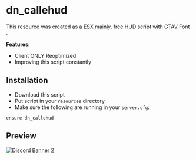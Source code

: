 # dn_callehud

This resource was created as a ESX mainly, free HUD script with GTAV Font .

<b>Features:</b>
- Client ONLY Reoptimized
- Improving this script constantly


## Installation

- Download this script
- Put script in your `resources` directory.
- Make sure the following are running in your `server.cfg`:

```
ensure dn_callehud
```



## Preview
<a href='https://cdn.discordapp.com/attachments/1026219574137466980/1168705017843294339/image.png?ex=6552bc5d&is=6540475d&hm=04eec85155465965b9968a6b5a5e09a495343c5b77f407a04f5b9dc4a022e900&'>![Discord Banner 2](https://cdn.discordapp.com/attachments/1026219574137466980/1168705017843294339/image.png?ex=6552bc5d&is=6540475d&hm=04eec85155465965b9968a6b5a5e09a495343c5b77f407a04f5b9dc4a022e900&)</a>


